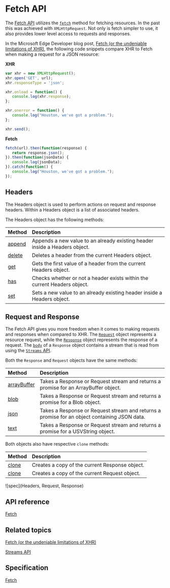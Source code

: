 # Fetch API

The [Fetch API](https://msdn.microsoft.com/library/mt718765) utilizes the [`fetch`](https://msdn.microsoft.com/library/mt718769) method for fetching resources. In the past this was achieved with `XMLHttpRequest`. Not only is fetch simpler to use, it also provides lower level access to requests and responses.

In the Microsoft Edge Developer blog post, [Fetch (or the undeniable limitations of XHR)](https://blogs.windows.com/msedgedev/2016/05/24/fetch-and-xhr-limitations/), the following code snippets compare XHR to Fetch when making a request for a JSON resource:

**XHR**
```javascript
var xhr = new XMLHttpRequest();
xhr.open('GET', url);
xhr.responseType = 'json';

xhr.onload = function() {
   console.log(xhr.response);
};

xhr.onerror = function() {
   console.log("Houston, we've got a problem.");
};

xhr.send();
```

**Fetch**
```javascript
fetch(url).then(function(response) {
   return response.json();
}).then(function(jsonData) {
   console.log(jsonData);
}).catch(function() {
   console.log("Houston, we've got a problem.");
});
```
## Headers
The Headers object is used to perform actions on request and response headers. Within a Headers object is a list of associated headers.

The Headers object has the following methods:

Method | Description
:----- | :-------
[append](https://msdn.microsoft.com/library/mt718744) | Appends a new value to an already existing header inside a Headers object.
[delete](https://msdn.microsoft.com/library/mt718760) | Deletes a header from the current Headers object.
[get](https://msdn.microsoft.com/library/mt718768) | Gets the first value of a header from the current Headers object.
[has](https://msdn.microsoft.com/library/mt718771) | Checks whether or not a header exists within the current Headers object.
[set](https://msdn.microsoft.com/library/mt718792) | Sets a new value to an already existing header inside a Headers object.

## Request and Response
The Fetch API gives you more freedom when it comes to making requests and responses when compared to XHR. The [`Request`](https://msdn.microsoft.com/library/mt718786) object represents a resource request, while the [`Response`](https://msdn.microsoft.com/library/mt718790) object represents the response of a request.
The [`body`](https://msdn.microsoft.com/library/mt709131) of a `Response` object contains a stream that is read from using the [`Streams` API](https://msdn.microsoft.com/library/mt709019).

Both the `Response` and `Request` objects have the same methods:

Method | Description
:----- | :-------
[arrayBuffer](https://msdn.microsoft.com/library/mt718744) | Takes a Response or Request stream and returns a promise for an ArrayBuffer object.
[blob](https://msdn.microsoft.com/library/mt718760) | Takes a Response or Request stream and returns a promise for a Blob object.
[json](https://msdn.microsoft.com/library/mt718768) | Takes a Response or Request stream and returns a promise for an object containing JSON data.
[text](https://msdn.microsoft.com/library/mt718771) | Takes a Response or Request stream and returns a promise for a USVString object.

Both objects also have respective `clone` methods:

Method | Description
:----- | :-------
[clone](https://msdn.microsoft.com/library/mt709016) | Creates a copy of the current Response object.
[clone](https://msdn.microsoft.com/library/mt718784) | Creates a copy of the current Request object.


![spec](Headers, Request, Response)

## API reference
[Fetch](https://msdn.microsoft.com/library/mt718765)


## Related topics
[Fetch (or the undeniable limitations of XHR)](https://blogs.windows.com/msedgedev/2016/05/24/fetch-and-xhr-limitations/)


[Streams API](../streams-API/)

## Specification
[Fetch](https://fetch.spec.whatwg.org/)
